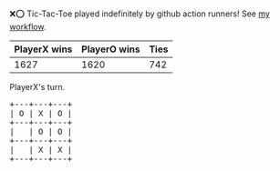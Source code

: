 :x::o: Tic-Tac-Toe played indefinitely by github action runners! See [my workflow](.github/workflows/play.yaml).

|PlayerX wins|PlayerO wins|Ties|
|-|-|-|
|1627|1620|742|

PlayerX's turn.

<pre>
+---+---+---+
| O | X | O |
+---+---+---+
|   | O | O |
+---+---+---+
|   | X | X |
+---+---+---+
</pre>